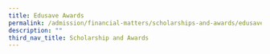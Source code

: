 ```yaml
---
title: Edusave Awards
permalink: /admission/financial-matters/scholarships-and-awards/edusave-awards/
description: ""
third_nav_title: Scholarship and Awards
---
```

